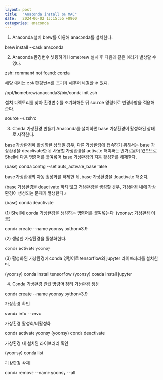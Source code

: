 ```yaml
---
layout: post
title:  "Anaconda install on MAC"
date:   2024-06-02 13:15:55 +0900
categories: anaconda
---
```

    
1. Anaconda 설치
brew를 이용해 anaconda를 설치한다.

brew install --cask anaconda

2. Anaconda 환경변수 셋팅하기
Homebrew 설치 후 다음과 같은 에러가 발생할 수 있다.

zsh: command not found: conda

해당 에러는 zsh 환경변수를 초기화 해주어 해결할 수 있다.

/opt/homebrew/anaconda3/bin/conda init zsh

설치 디렉토리를 찾아 환경변수를 초기화해준 뒤 source 명령어로 변경사항을 적용해준다.

source ~/.zshrc

3. Conda 가상환경 만들기
Anaconda를 설치하면 base 가상환경이 활성화된 상태로 시작한다.

base 가상환경이 활성화된 상태일 경우, 다른 가상환경에 접속하기 위해서는 base 가상환경을 deactivate한 뒤 사용할 가상환경을 activate 해야하는 번거로움이 있으므로 Shell에 다음 명령어를 붙여넣어 base 가상환경의 자동 활성화를 해제한다.

(base) conda config --set auto_activate_base false

base 가상환경의 자동 활성화를 해제한 뒤, base 가상환경을 deactivate 해준다.

(base 가상환경을 deactivate 하지 않고 가상환경을 생성할 경우, 가상환경 내에 가상환경이 생성되는 문제가 발생한다.)

(base) conda deactivate

(1) Shell에 conda 가상환경을 생성하는 명령어를 붙여넣는다. (yoonsy: 가상환경 이름)

conda create --name yoonsy python=3.9

(2) 생성한 가상환경을 활성화한다.

conda activate yoonsy

(3) 활성화된 가상환경에 conda 명령어로 tensorflow와 jupyter 라이브러리를 설치한다.

(yoonsy) conda install tensorflow
(yoonsy) conda install jupyter

4. Conda 가상환경 관련 명령어 정리
가상환경 생성

conda create --name yoonsy python=3.9

가상환경 확인

conda info --envs

가상환경 활성화/비활성화

conda activate yoonsy
(yoonsy) conda deactivate

가상환경 내 설치된 라이브러리 확인

(yoonsy) conda list

가상환경 삭제

conda remove --name yoonsy --all